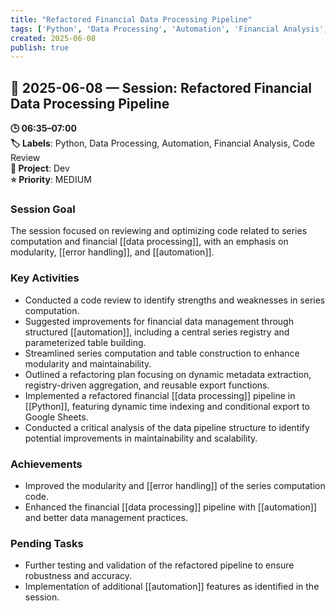 ```yaml
---
title: "Refactored Financial Data Processing Pipeline"
tags: ['Python', 'Data Processing', 'Automation', 'Financial Analysis', 'Code Review']
created: 2025-06-08
publish: true
---
```


## 📅 2025-06-08 — Session: Refactored Financial Data Processing Pipeline

**🕒 06:35–07:00**  
**🏷️ Labels**: Python, Data Processing, Automation, Financial Analysis, Code Review  
**📂 Project**: Dev  
**⭐ Priority**: MEDIUM  


### Session Goal
The session focused on reviewing and optimizing code related to series computation and financial [[data processing]], with an emphasis on modularity, [[error handling]], and [[automation]].

### Key Activities
- Conducted a code review to identify strengths and weaknesses in series computation.
- Suggested improvements for financial data management through structured [[automation]], including a central series registry and parameterized table building.
- Streamlined series computation and table construction to enhance modularity and maintainability.
- Outlined a refactoring plan focusing on dynamic metadata extraction, registry-driven aggregation, and reusable export functions.
- Implemented a refactored financial [[data processing]] pipeline in [[Python]], featuring dynamic time indexing and conditional export to Google Sheets.
- Conducted a critical analysis of the data pipeline structure to identify potential improvements in maintainability and scalability.

### Achievements
- Improved the modularity and [[error handling]] of the series computation code.
- Enhanced the financial [[data processing]] pipeline with [[automation]] and better data management practices.

### Pending Tasks
- Further testing and validation of the refactored pipeline to ensure robustness and accuracy.
- Implementation of additional [[automation]] features as identified in the session.
